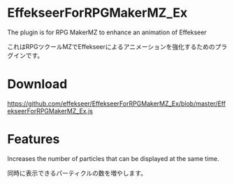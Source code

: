 # EffekseerForRPGMakerMZ_Ex

The plugin is for RPG MakerMZ to enhance an animation of Effekseer

これはRPGツクールMZでEffekseerによるアニメーションを強化するためのプラグインです。

# Download

https://github.com/effekseer/EffekseerForRPGMakerMZ_Ex/blob/master/EffekseerForRPGMakerMZ_Ex.js

# Features

Increases the number of particles that can be displayed at the same time.

同時に表示できるパーティクルの数を増やします。